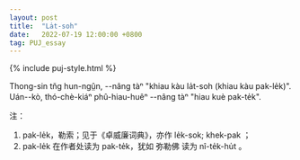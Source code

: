 ```yaml
---
layout: post
title:  "La̍t-soh"
date:   2022-07-19 12:00:00 +0800
tag: PUJ_essay
---
```


{% include puj-style.html %}

Thong-sin tn̆g hun-ngṳ̂n, &#x002D;&#x002D;nâng tàⁿ "khiau kàu la̍t-soh (khiau kàu pak-le̍k)".
Uán&#x002D;&#x002D;kò, thó-chè-kiáⁿ phû-hiau-huêⁿ &#x002D;&#x002D;nâng tàⁿ "hiau kuè pak-te̍k". 
<br>

注：

1. pak-le̍k，勒索；见于《卓威廉词典》，亦作 le̍k-sok; khek-pak ；
2. pak-le̍k 在作者处读为 pak-te̍k，犹如 弥勒佛 读为 nî-te̍k-hu̍t 。
